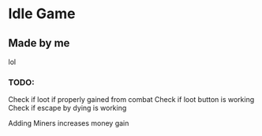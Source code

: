 # Idle Game

## Made by me

lol

### TODO:

Check if loot if properly gained from combat
Check if loot button is working
Check if escape by dying is working

Adding Miners increases money gain
